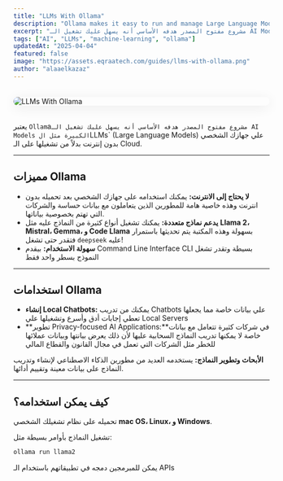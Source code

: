 ```yaml
---
title: "LLMs With Ollama"
description: "Ollama makes it easy to run and manage Large Language Models locally. This guide introduces how to get started with LLMs using Ollama for fast, private, and customizable AI workflows."
excerpt: "مشروع مفتوح المصدر هدفه الأساسي أنه يسهل عليك تشغيل الـ AI Models الكبيرة مثل ال LLMs (Large Language Models) علي جهازك الشخصي بدون إنترنت بدلاً من تشغيلها على الـ Cloud."
tags: ["AI", "LLMs", "machine-learning", "ollama"]
updatedAt: "2025-04-04"
featured: false
image: "https://assets.eqraatech.com/guides/llms-with-ollama.png"
author: "alaaelkazaz"
---
```


<img src="https://assets.eqraatech.com/guides/llms-with-ollama.png" alt="LLMs With Ollama" ondragstart="return false;" oncontextmenu="return false;" style="display: block; margin: 2rem auto; border-radius: 1rem; box-shadow: 0 4px 24px 0 rgba(0,0,0,0.08);" />

يعتبر `Ollam`a` مشروع مفتوح المصدر هدفه الأساسي أنه يسهل عليك تشغيل الـ AI Models الكبيرة مثل ال `LLMs` (Large Language Models) علي جهازك الشخصي بدون إنترنت بدلاً من تشغيلها على الـ Cloud.

---

## **مميزات Ollama**

- **لا يحتاج إلى الانترنت:** يمكنك استخدامه على جهازك الشخصي بعد تحميله بدون انترنت وهذه خاصية هامة للمطورين الذين يتعاملون مع بيانات حساسة والشركات التي تهتم بخصوصية بياناتها.
- **يدعم نماذج متعددة:** يمكنك تشغيل أنواع كثيرة من النماذج عليه مثل **Llama 2، Mistral، Gemma، و Code Llama** بسهولة وهذه المكتبة يتم تحديثها باستمرار فتقدر حتى تشغل `deepseek` عليه!
- **سهولة الاستخدام:** بيقدم Command Line Interface CLI بسيطة وتقدر تشغل النموذج بسطر واحد فقط

---

## **استخدامات Ollama**

- **إنشاء Local Chatbots:** يمكنك من تدريب Chatbots علي بيانات خاصة مما يجعلها تعطي إجابات أدق وأسرع وتشغيلها علي Local Servers
- **تطوير Privacy-focused AI Applications:**في شركات كثيرة تتعامل مع بيانات خاصة لا يمكنها تدريب النماذج السحابية عليها لأن ذلك يعرض بيانتها وبيانات عملائها للخطر مثل الشركات التي تعمل في مجال القانون والقطاع المالي

**الأبحاث وتطوير النماذج:** يستخدمه العديد من مطورين الذكاء الاصطناعي لإنشاء وتدريب النماذج على بيانات معينة وتقييم أدائها.

---

## **كيف يمكن استخدامه؟**

تحميله على نظام تشغيلك الشخصي **mac OS، Linux، و Windows**.

تشغيل النماذج بأوامر بسيطة مثل:

```bash
ollama run llama2
```

يمكن للمبرمجين دمجه في تطبيقاتهم باستخدام الـ APIs